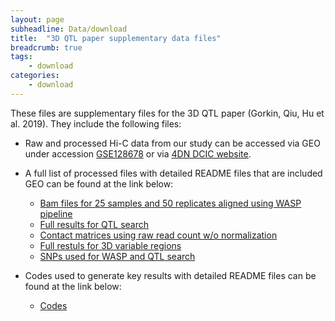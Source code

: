 ```yaml
---
layout: page
subheadline: Data/download
title:  "3D QTL paper supplementary data files"
breadcrumb: true
tags:
    - download
categories:
    - download
---
```


These files are supplementary files for the 3D QTL paper (Gorkin, Qiu, Hu et al. 2019). They include the following files: 

- Raw and processed Hi-C data from our study can be accessed via GEO under accession [GSE128678](https://www.ncbi.nlm.nih.gov/geo/query/acc.cgi?acc=GSE128678) or via [4DN DCIC website]( http://dcic.4dnucleome.org). 

- A full list of processed files with detailed README files that are included GEO can be found at the link below:  
    * [Bam files for 25 samples and 50 replicates aligned using WASP pipeline](http://renlab.sdsc.edu/iQTL/data/bam_files/)
    * [Full results for QTL search](http://renlab.sdsc.edu/iQTL/data/qtls/)
    * [Contact matrices using raw read count w/o normalization](http://renlab.sdsc.edu/iQTL/data/raw_matrices/)
    * [Full restuls for 3D variable regions](http://renlab.sdsc.edu/iQTL/data/variable_regions/)
    * [SNPs used for WASP and QTL search](http://renlab.sdsc.edu/iQTL/data/vcf_files/)
    
- Codes used to generate key results with detailed README files can be found at the link below:  
    * [Codes](http://renlab.sdsc.edu/iQTL/code/)
